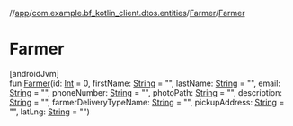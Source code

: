 //[app](../../../index.md)/[com.example.bf_kotlin_client.dtos.entities](../index.md)/[Farmer](index.md)/[Farmer](-farmer.md)

# Farmer

[androidJvm]\
fun [Farmer](-farmer.md)(id: [Int](https://kotlinlang.org/api/latest/jvm/stdlib/kotlin/-int/index.html) = 0, firstName: [String](https://kotlinlang.org/api/latest/jvm/stdlib/kotlin/-string/index.html) = "", lastName: [String](https://kotlinlang.org/api/latest/jvm/stdlib/kotlin/-string/index.html) = "", email: [String](https://kotlinlang.org/api/latest/jvm/stdlib/kotlin/-string/index.html) = "", phoneNumber: [String](https://kotlinlang.org/api/latest/jvm/stdlib/kotlin/-string/index.html) = "", photoPath: [String](https://kotlinlang.org/api/latest/jvm/stdlib/kotlin/-string/index.html) = "", description: [String](https://kotlinlang.org/api/latest/jvm/stdlib/kotlin/-string/index.html) = "", farmerDeliveryTypeName: [String](https://kotlinlang.org/api/latest/jvm/stdlib/kotlin/-string/index.html) = "", pickupAddress: [String](https://kotlinlang.org/api/latest/jvm/stdlib/kotlin/-string/index.html) = "", latLng: [String](https://kotlinlang.org/api/latest/jvm/stdlib/kotlin/-string/index.html) = "")
